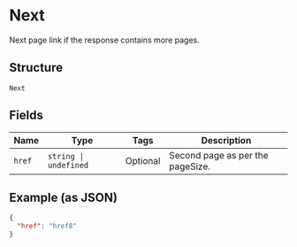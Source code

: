 
# Next

Next page link if the response contains more pages.

## Structure

`Next`

## Fields

| Name | Type | Tags | Description |
|  --- | --- | --- | --- |
| `href` | `string \| undefined` | Optional | Second page as per the pageSize. |

## Example (as JSON)

```json
{
  "href": "href8"
}
```


